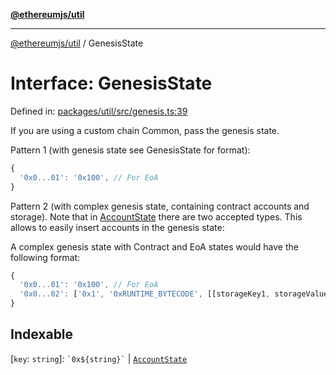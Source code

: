 [**@ethereumjs/util**](../README.md)

***

[@ethereumjs/util](../README.md) / GenesisState

# Interface: GenesisState

Defined in: [packages/util/src/genesis.ts:39](https://github.com/Dargon789/ethereumjs-monorepo/blob/master/packages/util/src/genesis.ts#L39)

If you are using a custom chain Common, pass the genesis state.

Pattern 1 (with genesis state see GenesisState for format):

```javascript
{
  '0x0...01': '0x100', // For EoA
}
```

Pattern 2 (with complex genesis state, containing contract accounts and storage).
Note that in [AccountState](../type-aliases/AccountState.md) there are two
accepted types. This allows to easily insert accounts in the genesis state:

A complex genesis state with Contract and EoA states would have the following format:

```javascript
{
  '0x0...01': '0x100', // For EoA
  '0x0...02': ['0x1', '0xRUNTIME_BYTECODE', [[storageKey1, storageValue1], [storageKey2, storageValue2]]] // For contracts
}
```

## Indexable

\[`key`: `string`\]: `` `0x${string}` `` \| [`AccountState`](../type-aliases/AccountState.md)
